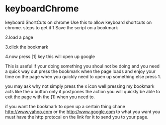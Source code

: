 keyboardChrome
==============

keyboard ShortCuts on chrome
Use this to allow keyboard shortcuts on chrome.
steps to get it
1.Save the script on a bookmark

2.load a page

3.click the bookmark

4.now press [1] key this will open up google

This is useful if your doing something you shoul not be doing and you need a quick way out
press the bookmark when the page loads and enjoy your time on the page when you quickly
need to open up something else press 1.

you may ask why not simply press the x icon
well pressing my bookmark acts like the x button only it postpones the action
you will quickly be able to exit the page with the [1] when you need to.

if you want the bookmark to open up a certain thing chane http://www.yahoo.com or the http://www.google.com to what you want
you must have the http protocal on the link for it to send you to your page.
